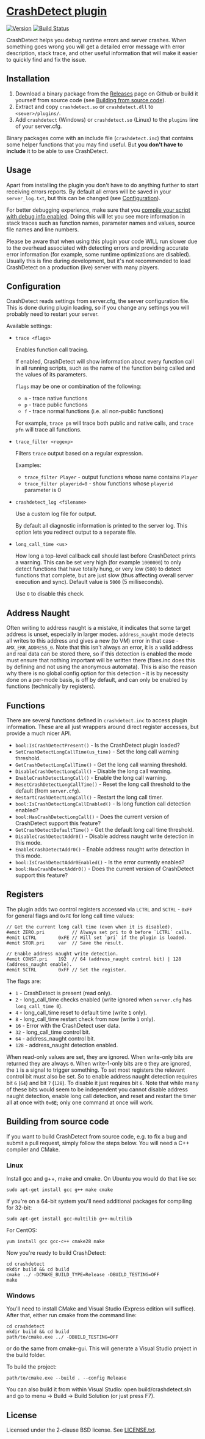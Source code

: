 [CrashDetect plugin][github]
============================

[![Version][version_badge]][version]
[![Build Status][build_status]][build]

CrashDetect helps you debug runtime errors and server crashes. When something
goes wrong you will get a detailed error message with error description, stack
trace, and other useful information that will make it easier to quickly find
and fix the issue.

Installation
------------

1. Download a binary package from the [Releases][download] page on Github or
   build it yourself from source code (see
   [Building from source code](#building-from-source-code)).
2. Extract and copy `crashdetect.so` or `crashdetect.dll` to `<sever>/plugins/`.
3. Add `crashdetect` (Windows) or `crashdetect.so` (Linux) to the `plugins`
   line of your server.cfg.

Binary packages come with an include file (`crashdetect.inc`) that contains
some helper functions that you may find useful. But **you don't have to
include** it to be able to use CrashDetect.

Usage
-----

Apart from installing the plugin you don't have to do anything further to
start receiving errors reports. By default all errors will be saved in your
`server_log.txt`, but this can be changed
(see [Configuration](#configuration)).

For better debugging experience, make sure that you
[compile your script with debug info enabled][debug_info]. Doing this will let
you see more information in stack traces such as function names, parameter names
and values, source file names and line numbers.

Please be aware that when using this plugin your code WILL run slower due
to the overhead associated with detecting errors and providing accurate
error information (for example, some runtime optimizations are disabled).
Usually this is fine during development, but it's not recommended to load
CrashDetect on a production (live) server with many players.

Configuration
-------------

CrashDetect reads settings from server.cfg, the server configuration file. This
is done during plugin loading, so if you change any settings you will probably
need to restart your server.

Available settings:

* `trace <flags>`

  Enables function call tracing.

  If enabled, CrashDetect will show information about every function call in
  all running scripts, such as the name of the function being called and the
  values of its parameters.

  `flags` may be one or combination of the following:

  * `n` - trace native functions
  * `p` - trace public functions
  * `f` - trace normal functions (i.e. all non-public functions)

  For example, `trace pn` will trace both public and native calls, and
  `trace pfn` will trace all functions.

* `trace_filter <regexp>`

  Filters `trace` output based on a regular expression.

  Examples:

  * `trace_filter Player` - output functions whose name contains `Player`
  * `trace_filter playerid=0` - show functions whose `playerid` parameter is 0

* `crashdetect_log <filename>`

  Use a custom log file for output.

  By default all diagnostic information is printed to the server log. This
  option lets you redirect output to a separate file.

* `long_call_time <us>`

  How long a top-level callback call should last before CrashDetect prints a
  warning. This can be set very high (for example `1000000`) to only detect
  functions that have totally hung, or very low (`500`) to detect functions that
  complete, but are just slow (thus affecting overall server execution and
  sync). Default value is `5000` (5 milliseconds).

  Use `0` to disable this check.

Address Naught
--------------

Often writing to address naught is a mistake, it indicates that some target
address is unset, especially in larger modes. `address_naught` mode detects all
writes to this address and gives a new (to VM) error in that case -
`AMX_ERR_ADDRESS_0`. Note that this isn't always an error, it is a valid
address and real data can be stored there, so if this detection is enabled the
mode must ensure that nothing important will be written there (fixes.inc does
this by defining and not using the anonymous automata). This is also the reason
why there is no global config option for this detection - it is by necessity
done on a per-mode basis, is off by default, and can only be enabled by
functions (technically by registers).

Functions
---------

There are several functions defined in `crashdetect.inc` to access plugin
information. These are all just wrappers around direct register accesses, but
provide a much nicer API.

* `bool:IsCrashDetectPresent()` - Is the CrashDetect plugin loaded?
* `SetCrashDetectLongCallTime(us_time)` - Set the long call warning threshold.
* `GetCrashDetectLongCallTime()` - Get the long call warning threshold.
* `DisableCrashDetectLongCall()` - Disable the long call warning.
* `EnableCrashDetectLongCall()` - Enable the long call warning.
* `ResetCrashDetectLongCallTime()` - Reset the long call threshold to the
   default (from `server.cfg`).
* `RestartCrashDetectLongCall()` - Restart the long call timer.
* `bool:IsCrashDetectLongCallEnabled()` - Is long function call detection
   enabled?
* `bool:HasCrashDetectLongCall()` - Does the current version of CrashDetect
   support this feature?
* `GetCrashDetectDefaultTime()` - Get the default long call time threshold.
* `DisableCrashDetectAddr0()` - Disable address naught write detection in this
   mode.
* `EnableCrashDetectAddr0()` - Enable address naught write detection in this
   mode.
* `bool:IsCrashDetectAddr0Enabled()` - Is the error currently enabled?
* `bool:HasCrashDetectAddr0()` - Does the current version of CrashDetect
   support this feature?

Registers
---------

The plugin adds two control registers accessed via `LCTRL` and `SCTRL` - `0xFF`
for general flags and `0xFE` for long call time values:

```pawn
// Get the current long call time (even when it is disabled).
#emit ZERO.pri          // Always set pri to 0 before `LCTRL` calls.
#emit LCTRL        0xFE // Will set `pri` if the plugin is loaded.
#emit STOR.pri     var  // Save the result.
```

```pawn
// Enable address naught write detection.
#emit CONST.pri    192  // 64 (address_naught control bit) | 128 (address_naught enable).
#emit SCTRL        0xFF // Set the register.
```

The flags are:

* `1` - CrashDetect is present (read only).
* `2` - long_call_time checks enabled (write ignored when `server.cfg` has
  `long_call_time 0`).
* `4` - long_call_time reset to default time (write `1` only).
* `8` - long_call_time restart check from now (write `1` only).
* `16` - Error with the CrashDetect user data.
* `32` - long_call_time control bit.
* `64` - address_naught control bit.
* `128` - address_naught detection enabled.

When read-only values are set, they are ignored. When write-only bits are
returned they are always `0`. When write-1-only bits are `0` they are ignored,
the `1` is a signal to trigger something. To set most registers the relevant
control bit must also be set. So to enable address naught detection requires
bit `6` (`64`) and bit `7` (`128`). To disable it just requires bit `6`.
Note that while many of these bits would seem to be independent you cannot
disable address naught detection, enable long call detection, and reset and
restart the timer all at once with `0x6E`; only one command at once will work.

Building from source code
-------------------------

If you want to build CrashDetect from source code, e.g. to fix a bug and
submit a pull request, simply follow the steps below. You will need a C++
compiler and CMake.

### Linux

Install gcc and g++, make and cmake. On Ubuntu you would do that like so:

```
sudo apt-get install gcc g++ make cmake
```

If you're on a 64-bit system you'll need additional packages for compiling
for 32-bit:

```
sudo apt-get install gcc-multilib g++-multilib
```

For CentOS:

```
yum install gcc gcc-c++ cmake28 make
```

Now you're ready to build CrashDetect:

```
cd crashdetect
mkdir build && cd build
cmake ../ -DCMAKE_BUILD_TYPE=Release -DBUILD_TESTING=OFF
make
```

### Windows

You'll need to install CMake and Visual Studio (Express edition will suffice).
After that, either run cmake from the command line:

```
cd crashdetect
mkdir build && cd build
path/to/cmake.exe ../ -DBUILD_TESTING=OFF
```

or do the same from cmake-gui. This will generate a Visual Studio project in
the build folder.

To build the project:

```
path/to/cmake.exe --build . --config Release
```

You can also build it from within Visual Studio: open build/crashdetect.sln
and go to menu -> Build -> Build Solution (or just press F7).

License
-------

Licensed under the 2-clause BSD license. See [LICENSE.txt](LICENSE.txt).

[github]: https://github.com/Y-Less/samp-plugin-crashdetect
[version]: http://badge.fury.io/gh/Y-Less%2Fsamp-plugin-crashdetect
[version_badge]: https://badge.fury.io/gh/Y-Less%2Fsamp-plugin-crashdetect.svg
[build]: https://ci.appveyor.com/project/Y-Less/samp-plugin-crashdetect/branch/master
[build_status]: https://ci.appveyor.com/api/projects/status/nay4h3t5cu6469ic/branch/master?svg=true
[download]: https://github.com/Y-Less/samp-plugin-crashdetect/releases
[debug_info]: https://github.com/Y-Less/samp-plugin-crashdetect/wiki/Compiling-scripts-with-debug-info

